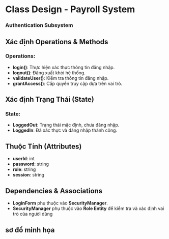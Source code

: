 
# Class Design - Payroll System  
### Authentication Subsystem
## Xác định Operations & Methods  

### Operations:  
- **login()**: Thực hiện xác thực thông tin đăng nhập.  
- **logout()**: Đăng xuất khỏi hệ thống.  
- **validateUser()**: Kiểm tra thông tin đăng nhập.  
- **grantAccess()**: Cấp quyền truy cập dựa trên vai trò.  

## Xác định Trạng Thái (State)  

### State:  
- **LoggedOut**: Trạng thái mặc định, chưa đăng nhập.  
- **LoggedIn**: Đã xác thực và đăng nhập thành công.  

## Thuộc Tính (Attributes)  
- **userId**: int  
- **password**: string  
- **role**: string  
- **session**: string  

## Dependencies & Associations  
- **LoginForm** phụ thuộc vào **SecurityManager**.  
- **SecurityManager** phụ thuộc vào **Role Entity** để kiểm tra và xác định vai trò của người dùng
## sơ đồ minh họa
  
